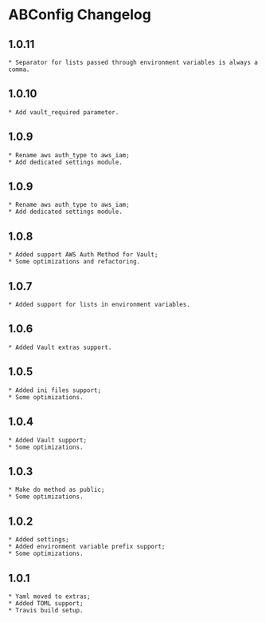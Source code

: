 ABConfig Changelog
==================

1.0.11
-----

    * Separator for lists passed through environment variables is always a comma.


1.0.10
-----

    * Add vault_required parameter.


1.0.9
-----

    * Rename aws auth_type to aws_iam;
    * Add dedicated settings module.


1.0.9
-----

    * Rename aws auth_type to aws_iam;
    * Add dedicated settings module.


1.0.8
-----

    * Added support AWS Auth Method for Vault;
    * Some optimizations and refactoring.


1.0.7
-----

    * Added support for lists in environment variables.


1.0.6
-----

    * Added Vault extras support.


1.0.5
-----

    * Added ini files support;
    * Some optimizations.


1.0.4
-----

    * Added Vault support;
    * Some optimizations.


1.0.3
-----

    * Make do method as public;
    * Some optimizations.


1.0.2
-----

    * Added settings;
    * Added environment variable prefix support;
    * Some optimizations.


1.0.1
-----

    * Yaml moved to extras;
    * Added TOML support;
    * Travis build setup.